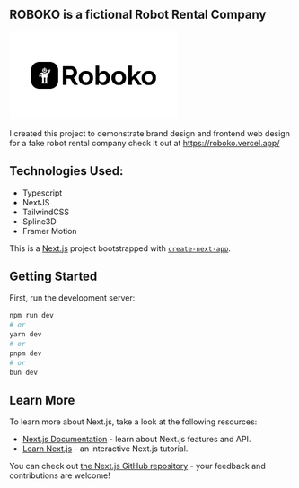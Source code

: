 ## ROBOKO is a fictional Robot Rental Company

<img src="logo.jpg" alt="logo" width="300px" height="156px" />

I created this project to demonstrate brand design and frontend web design for a fake robot rental company
check it out at https://roboko.vercel.app/

## Technologies Used:
- Typescript
- NextJS
- TailwindCSS
- Spline3D
- Framer Motion


This is a [Next.js](https://nextjs.org/) project bootstrapped with [`create-next-app`](https://github.com/vercel/next.js/tree/canary/packages/create-next-app).

## Getting Started

First, run the development server:

```bash
npm run dev
# or
yarn dev
# or
pnpm dev
# or
bun dev
```

## Learn More

To learn more about Next.js, take a look at the following resources:

- [Next.js Documentation](https://nextjs.org/docs) - learn about Next.js features and API.
- [Learn Next.js](https://nextjs.org/learn) - an interactive Next.js tutorial.

You can check out [the Next.js GitHub repository](https://github.com/vercel/next.js/) - your feedback and contributions are welcome!
